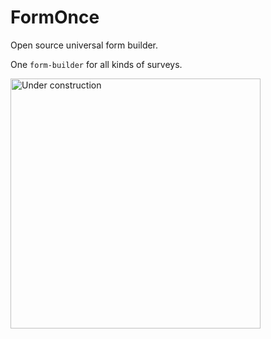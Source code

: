 # FormOnce

Open source universal form builder.

One `form-builder` for all kinds of surveys. 

<img src="https://img.freepik.com/free-vector/construction-set-icons_24877-60028.jpg?w=1380&t=st=1712535995~exp=1712536595~hmac=878e2d897ad9843f55c2b362dcc58ecd7d9643721de860192ac638fe9bf192f5" alt="Under construction" height="400" />
